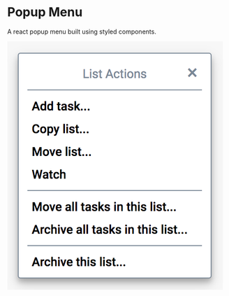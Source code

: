 # Popup Menu

A react popup menu built using styled components.

![alt text](./docs/screenshot.png)
